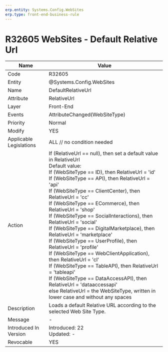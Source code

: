 ```yaml
---
erp.entity: Systems.Config.WebSites
erp.type: front-end-business-rule
---
```

# R32605 WebSites - Default Relative Url

| Name | Value |
| ---- | ----- |
| Code | R32605 |
| Entity | @Systems.Config.WebSites |
| Name | DefaultRelativeUrl |
| Attribute | RelativeUrl |
| Layer | Front-End |
| Events | AttributeChanged(WebSiteType) |
| Priority | Normal |
| Modify | YES |
| Applicable Legislations | ALL // no condition needed |
| Action | If (RelativeUrl == null), then set a default value in RelativeUrl <br/> Default value: <br/> If (WebSiteType == ID), then RelativeUrl = 'id'<br/>  If (WebSiteType == API), then RelativeUrl = 'api'<br/>  If (WebSiteType == ClientCenter), then RelativeUrl = 'cc'<br/>  If (WebSiteType == ECommerce), then RelativeUrl = 'shop'<br/>  If (WebSiteType == SocialInteractions), then RelativeUrl = 'social'<br/>  If (WebSiteType == DigitalMarketplace), then RelativeUrl = 'marketplace'  <br/>  If (WebSiteType == UserProfile), then RelativeUrl = 'profile'  <br/>  If (WebSiteType == WebClientApplication), then RelativeUrl = 'cl'  <br/>  If (WebSiteType == TableAPI), then RelativeUrl = 'tableapi'  <br/>  If (WebSiteType == DataAccessAPI), then RelativeUrl = 'dataaccessapi'  <br/>  else RelativeUrl = the WebSiteType, written in lower case and without any spaces |
| Description | Loads a default Relative URL according to the selected Web Site Type. |
| Message |-|
| Introduced In Version | Introduced: 22<br>Updated: - |
| Revocable | YES |
